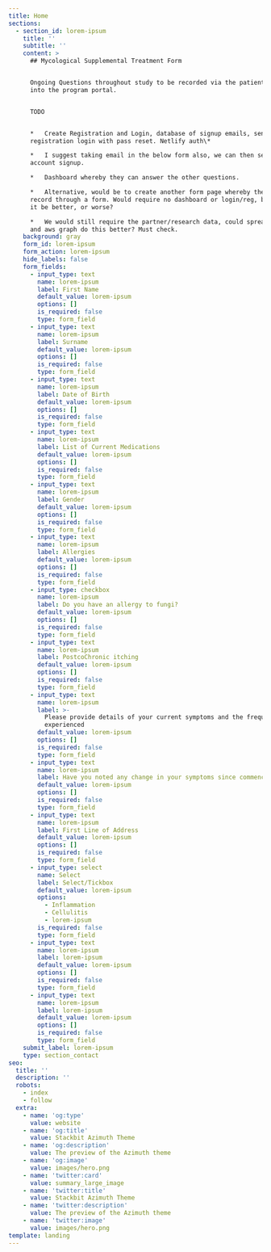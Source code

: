 ```yaml
---
title: Home
sections:
  - section_id: lorem-ipsum
    title: ''
    subtitle: ''
    content: >
      ## Mycological Supplemental Treatment Form


      Ongoing Questions throughout study to be recorded via the patient logging
      into the program portal.


      TODO


      *   Create Registration and Login, database of signup emails, sent
      registration login with pass reset. Netlify auth\*

      *   I suggest taking email in the below form also, we can then send them
      account signup.

      *   Dashboard whereby they can answer the other questions.

      *   Alternative, would be to create another form page whereby they can
      record through a form. Would require no dashboard or login/reg, but would
      it be better, or worse?

      *   We would still require the partner/research data, could spreadsheets
      and aws graph do this better? Must check. 
    background: gray
    form_id: lorem-ipsum
    form_action: lorem-ipsum
    hide_labels: false
    form_fields:
      - input_type: text
        name: lorem-ipsum
        label: First Name
        default_value: lorem-ipsum
        options: []
        is_required: false
        type: form_field
      - input_type: text
        name: lorem-ipsum
        label: Surname
        default_value: lorem-ipsum
        options: []
        is_required: false
        type: form_field
      - input_type: text
        name: lorem-ipsum
        label: Date of Birth
        default_value: lorem-ipsum
        options: []
        is_required: false
        type: form_field
      - input_type: text
        name: lorem-ipsum
        label: List of Current Medications
        default_value: lorem-ipsum
        options: []
        is_required: false
        type: form_field
      - input_type: text
        name: lorem-ipsum
        label: Gender
        default_value: lorem-ipsum
        options: []
        is_required: false
        type: form_field
      - input_type: text
        name: lorem-ipsum
        label: Allergies
        default_value: lorem-ipsum
        options: []
        is_required: false
        type: form_field
      - input_type: checkbox
        name: lorem-ipsum
        label: Do you have an allergy to fungi?
        default_value: lorem-ipsum
        options: []
        is_required: false
        type: form_field
      - input_type: text
        name: lorem-ipsum
        label: PostcoChronic itching
        default_value: lorem-ipsum
        options: []
        is_required: false
        type: form_field
      - input_type: text
        name: lorem-ipsum
        label: >-
          Please provide details of your current symptoms and the frequency
          experienced
        default_value: lorem-ipsum
        options: []
        is_required: false
        type: form_field
      - input_type: text
        name: lorem-ipsum
        label: Have you noted any change in your symptoms since commencing the de
        default_value: lorem-ipsum
        options: []
        is_required: false
        type: form_field
      - input_type: text
        name: lorem-ipsum
        label: First Line of Address
        default_value: lorem-ipsum
        options: []
        is_required: false
        type: form_field
      - input_type: select
        name: Select
        label: Select/Tickbox
        default_value: lorem-ipsum
        options:
          - Inflammation
          - Cellulitis
          - lorem-ipsum
        is_required: false
        type: form_field
      - input_type: text
        name: lorem-ipsum
        label: lorem-ipsum
        default_value: lorem-ipsum
        options: []
        is_required: false
        type: form_field
      - input_type: text
        name: lorem-ipsum
        label: lorem-ipsum
        default_value: lorem-ipsum
        options: []
        is_required: false
        type: form_field
    submit_label: lorem-ipsum
    type: section_contact
seo:
  title: ''
  description: ''
  robots:
    - index
    - follow
  extra:
    - name: 'og:type'
      value: website
    - name: 'og:title'
      value: Stackbit Azimuth Theme
    - name: 'og:description'
      value: The preview of the Azimuth theme
    - name: 'og:image'
      value: images/hero.png
    - name: 'twitter:card'
      value: summary_large_image
    - name: 'twitter:title'
      value: Stackbit Azimuth Theme
    - name: 'twitter:description'
      value: The preview of the Azimuth theme
    - name: 'twitter:image'
      value: images/hero.png
template: landing
---
```

